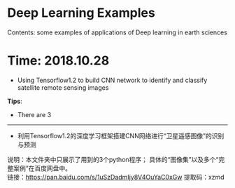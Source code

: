# Deep Learning Examples

Contents: some examples of applications of Deep learning in earth sciences

# Time: 2018.10.28
- Using Tensorflow1.2 to build CNN network to identify and classify satellite remote sensing images

**Tips**:
- There are 3 

---

- 利用Tensorflow1.2的深度学习框架搭建CNN网络进行“卫星遥感图像”的识别与预测

说明：本文件夹中只展示了用到的3个python程序；
     具体的“图像集”以及多个“完整案例”在百度网盘中。     
     链接：https://pan.baidu.com/s/1uSzDadmIjy8V4OuYaC0xGw 
     提取码：xzmd 

